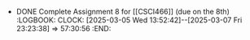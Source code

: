- DONE Complete Assignment 8 for [[CSCI466]] (due on the 8th)
  :LOGBOOK:
  CLOCK: [2025-03-05 Wed 13:52:42]--[2025-03-07 Fri 23:23:38] =>  57:30:56
  :END: